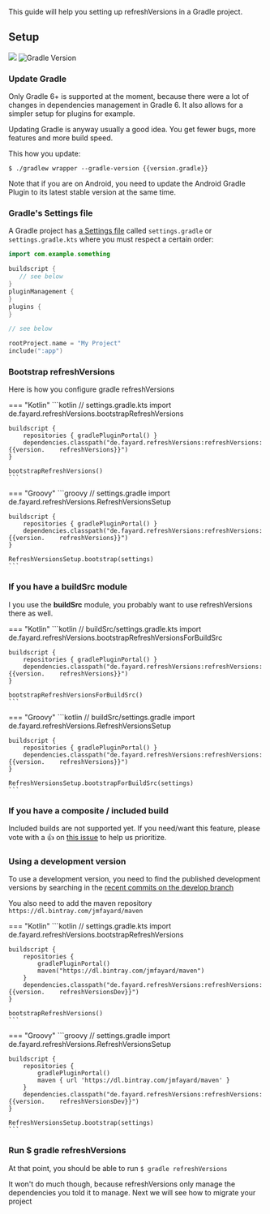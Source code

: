 This guide will help you setting up refreshVersions in a Gradle project.

## Setup

[![](https://img.shields.io/maven-metadata/v/https/plugins.gradle.org/m2/de.fayard/refreshVersions/de.fayard.refreshVersions.gradle.plugin/maven-metadata.xml.svg?label=refreshVersions)](https://plugins.gradle.org/plugin/de.fayard.refreshVersions)
![Gradle Version](https://img.shields.io/endpoint?url=https%3A%2F%2Fgradle-latest-version-8xb9v8uk09jm.runkit.sh%2F)



### Update Gradle

Only Gradle 6+ is supported at the moment, because there were a lot of changes in dependencies management in Gradle 6. It also allows for a simpler setup for plugins for example.

Updating Gradle is anyway usually a good idea. You get fewer bugs, more
features and more build speed.

This how you update:

`$ ./gradlew wrapper --gradle-version {{version.gradle}}`

Note that if you are on Android, you need to update the Android Gradle Plugin to its latest stable version at the same time.

### Gradle's Settings file

A Gradle project has [a Settings file](https://docs.gradle.org/current/userguide/build_lifecycle.html#sec:settings_file) called `settings.gradle`  or `settings.gradle.kts` where you must respect a certain order:

```kotlin
import com.example.something

buildscript {
   // see below
}
pluginManagement {
}
plugins {
}

// see below

rootProject.name = "My Project"
include(":app")
```

### Bootstrap refreshVersions

Here is how you configure gradle refreshVersions

=== "Kotlin"
    ```kotlin
    // settings.gradle.kts
    import de.fayard.refreshVersions.bootstrapRefreshVersions

    buildscript {
        repositories { gradlePluginPortal() }
        dependencies.classpath("de.fayard.refreshVersions:refreshVersions:{{version.    refreshVersions}}")
    }

    bootstrapRefreshVersions()
    ```

=== "Groovy"
    ```groovy
    // settings.gradle
    import de.fayard.refreshVersions.RefreshVersionsSetup

    buildscript {
        repositories { gradlePluginPortal() }
        dependencies.classpath("de.fayard.refreshVersions:refreshVersions:{{version.    refreshVersions}}")
    }

    RefreshVersionsSetup.bootstrap(settings)
    ```


### If you have a buildSrc module

I you use the **buildSrc** module, you probably want to use refreshVersions there as well.

=== "Kotlin"
    ```kotlin
    // buildSrc/settings.gradle.kts
    import de.fayard.refreshVersions.bootstrapRefreshVersionsForBuildSrc

    buildscript {
        repositories { gradlePluginPortal() }
        dependencies.classpath("de.fayard.refreshVersions:refreshVersions:{{version.    refreshVersions}}")
    }

    bootstrapRefreshVersionsForBuildSrc()
    ```

=== "Groovy"
    ```kotlin
    // buildSrc/settings.gradle
    import de.fayard.refreshVersions.RefreshVersionsSetup

    buildscript {
        repositories { gradlePluginPortal() }
        dependencies.classpath("de.fayard.refreshVersions:refreshVersions:{{version.    refreshVersions}}")
    }

    RefreshVersionsSetup.bootstrapForBuildSrc(settings)
    ```


### If you have a composite / included build

Included builds are not supported yet. If you need/want this feature,
please vote with a 👍 on [this issue]({{link.issues}}/205) to
help us prioritize.

### Using a development version

To use a development version, you need to find the published development versions by searching in the
[recent commits on the develop branch]({{link.github}}/commits/develop)

You also need to add the maven repository `https://dl.bintray.com/jmfayard/maven`

=== "Kotlin"
    ```kotlin
    // settings.gradle.kts
    import de.fayard.refreshVersions.bootstrapRefreshVersions

    buildscript {
        repositories {
            gradlePluginPortal()
            maven("https://dl.bintray.com/jmfayard/maven")
        }
        dependencies.classpath("de.fayard.refreshVersions:refreshVersions:{{version.    refreshVersionsDev}}")
    }

    bootstrapRefreshVersions()
    ```

=== "Groovy"
    ```groovy
    // settings.gradle
    import de.fayard.refreshVersions.RefreshVersionsSetup

    buildscript {
        repositories {
            gradlePluginPortal()
            maven { url 'https://dl.bintray.com/jmfayard/maven' }
        }
        dependencies.classpath("de.fayard.refreshVersions:refreshVersions:{{version.    refreshVersionsDev}}")
    }

    RefreshVersionsSetup.bootstrap(settings)
    ```

### Run $ gradle refreshVersions

At that point, you should be able to run `$ gradle refreshVersions`

It won't do much though, because refreshVersions only manage the dependencies you told it to manage. Next we will see how to migrate your project
